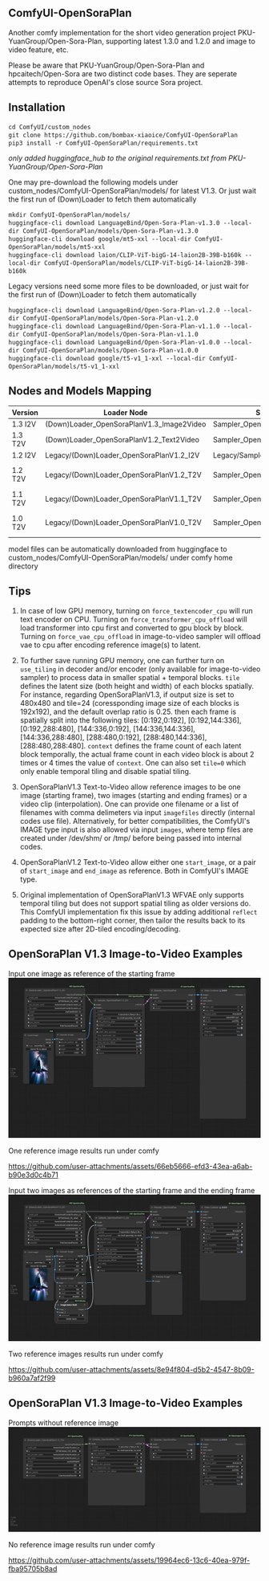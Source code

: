 ## ComfyUI-OpenSoraPlan

Another comfy implementation for the short video generation project PKU-YuanGroup/Open-Sora-Plan, supporting latest 1.3.0 and 1.2.0 and image to video feature, etc.

Please be aware that PKU-YuanGroup/Open-Sora-Plan and hpcaitech/Open-Sora are two distinct code bases. They are seperate attempts to reproduce OpenAI's close source Sora project.

## Installation
```
cd ComfyUI/custom_nodes
git clone https://github.com/bombax-xiaoice/ComfyUI-OpenSoraPlan
pip3 install -r ComfyUI-OpenSoraPlan/requirements.txt
```
_only added huggingface_hub to the original requirements.txt from PKU-YuanGroup/Open-Sora-Plan_

One may pre-download the following models under custom_nodes/ComfyUI-OpenSoraPlan/models/ for latest V1.3. Or just wait the first run of (Down)Loader to fetch them automatically
```
mkdir ComfyUI-OpenSoraPlan/models/
huggingface-cli download LanguageBind/Open-Sora-Plan-v1.3.0 --local-dir ComfyUI-OpenSoraPlan/models/Open-Sora-Plan-v1.3.0
huggingface-cli download google/mt5-xxl --local-dir ComfyUI-OpenSoraPlan/models/mt5-xxl
huggingface-cli download laion/CLIP-ViT-bigG-14-laion2B-39B-b160k --local-dir ComfyUI-OpenSoraPlan/models/CLIP-ViT-bigG-14-laion2B-39B-b160k
```
Legacy versions need some more files to be downloaded, or just wait for the first run of (Down)Loader to fetch them automatically
```
huggingface-cli download LanguageBind/Open-Sora-Plan-v1.2.0 --local-dir ComfyUI-OpenSoraPlan/models/Open-Sora-Plan-v1.2.0
huggingface-cli download LanguageBind/Open-Sora-Plan-v1.1.0 --local-dir ComfyUI-OpenSoraPlan/models/Open-Sora-Plan-v1.1.0
huggingface-cli download LanguageBind/Open-Sora-Plan-v1.0.0 --local-dir ComfyUI-OpenSoraPlan/models/Open-Sora-Plan-v1.0.0
huggingface-cli download google/t5-v1_1-xxl --local-dir ComfyUI-OpenSoraPlan/models/t5-v1_1-xxl
```


## Nodes and Models Mapping

| Version | Loader Node | Sampler Node | Decoder Node | Models |
| ------- | ----------- | ------------ | ------------ | ------- | 
| 1.3 I2V | (Down)Loader_OpenSoraPlanV1.3_Image2Video | Sampler_OpenSoraPlanV1.3_I2V | Decoder_OpenSoraPlan | any93x640x640_i2v |
| 1.3 T2V | (Down)Loader_OpenSoraPlanV1.2_Text2Video | Sampler_OpenSoraPlan_T2V | Decoder_OpenSoraPlan | any93x640x640 |
| 1.2 I2V | Legacy/(Down)Loader_OpenSoraPlanV1.2_I2V | Legacy/Sampler_OpenSoraPlanV1.2_I2V | Decoder_OpenSoraPlan | 93x480p_i2v |
| 1.2 T2V | Legacy/(Down)Loader_OpenSoraPlanV1.2_T2V | Sampler_OpenSoraPlan_T2V | Decoder_OpenSoraPlan | 93x720p 93x480p 29x720p 29x480p 1x480p |
| 1.1 T2V | Legacy/(Down)Loader_OpenSoraPlanV1.1_T2V | Sampler_OpenSoraPlan_T2V | Decoder_OpenSoraPlan | 221x512x512 65x512x512 |
| 1.0 T2V | Legacy/(Down)Loader_OpenSoraPlanV1.0_T2V | Sampler_OpenSoraPlan_T2V | Decoder_OpenSoraPlan | 65x512x512 65x256x256 17x256x256 |

model files can be automatically downloaded from huggingface to custom_nodes/ComfyUI-OpenSoraPlan/models/ under comfy home directory

## Tips

1. In case of low GPU memory, turning on `force_textencoder_cpu` will run text encoder on CPU. Turning on `force_transformer_cpu_offload` will load transformer into cpu first and converted to gpu block by block. Turning on `force_vae_cpu_offload` in image-to-video sampler will offload vae to cpu after encoding reference image(s) to latent.

2. To further save running GPU memory, one can further turn on `use_tiling` in decoder and/or encoder (only available for image-to-video sampler) to process data in smaller spatial + temporal blocks. `tile` defines the latent size (both height and width) of each blocks spatially. For instance, regarding OpenSoraPlanV1.3, if output size is set to 480x480 and tile=24 (coressponding image size of each blocks is 192x192), and the default overlap ratio is 0.25. then each frame is spatially split into the following tiles: [0:192,0:192], [0:192,144:336], [0:192,288:480], [144:336,0:192], [144:336,144:336], [144:336,288:480], [288:480,0:192], [288:480,144:336], [288:480,288:480]. `context` defines the frame count of each latent block temporally, the actual frame count in each video block is about 2 times or 4 times the value of `context`. One can also set `tile=0` which only enable temporal tiling and disable spatial tiling.

3. OpenSoraPlanV1.3 Text-to-Video allow reference images to be one image (starting frame), two images (starting and ending frames) or a video clip (interpolation). One can provide one filename or a list of filenames with comma delimeters via input `imagefiles` directly (internal codes use file). Alternatively, for better compatibilities, the ComfyUI's IMAGE type input is also allowed via input `images`, where temp files are created under /dev/shm/ or /tmp/ before being passed into internal codes.

4. OpenSoraPlanV1.2 Text-to-Video allow either one `start_image`, or a pair of `start_image` and `end_image` as reference. Both in ComfyUI's IMAGE type.

5. Original implementation of OpenSoraPlanV1.3 WFVAE only supports temporal tiling but does not support spatial tiling as older versions do. This ComfyUI implementation fix this issue by adding additional `reflect` padding to the bottom-right corner, then tailor the results back to its expected size after 2D-tiled encoding/decoding.

## OpenSoraPlan V1.3 Image-to-Video Examples

Input one image as reference of the starting frame
<img src="example-workflow-opensoraplan3-i2v.png" raw="true" />

One reference image results run under comfy 

https://github.com/user-attachments/assets/66eb5666-efd3-43ea-a6ab-b90e3d0c4b71

Input two images as references of the starting frame and the ending frame
<img src="example-workflow-opensoraplan3-2i2v.png" raw="true" />

Two reference images results run under comfy

https://github.com/user-attachments/assets/8e94f804-d5b2-4547-8b09-b960a7af2f99

## OpenSoraPlan V1.3 Image-to-Video Examples

Prompts without reference image
<img src="example-workflow-opensoraplan3-t2v.png" raw="true" />

No reference image results run under comfy

https://github.com/user-attachments/assets/19964ec6-13c6-40ea-979f-fba95705b8ad
